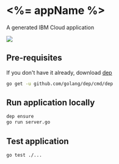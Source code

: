 # <%= appName %>

A generated IBM Cloud application

[![](https://img.shields.io/badge/IBM%20Cloud-powered-blue.svg)](https://bluemix.net)

## Pre-requisites

If you don't have it already, download [dep](https://github.com/golang/dep)
```bash
go get -u github.com/golang/dep/cmd/dep
```

## Run application locally

```bash
dep ensure
go run server.go
```

## Test application

```bash
go test ./...
```